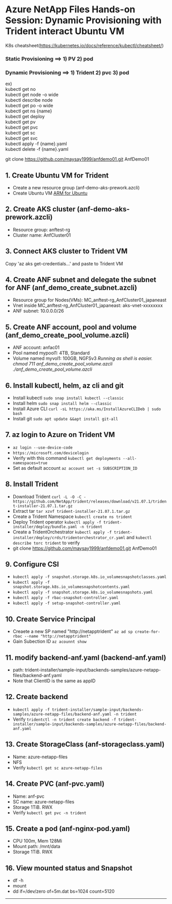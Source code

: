 # Azure NetApp Files Hands-on Session: Dynamic Provisioning with Trident interact Ubuntu VM

K8s cheatsheet(https://kubernetes.io/docs/reference/kubectl/cheatsheet/)

### **Static Provisioning** ==> 1) PV 2) pod
### **Dynamic Provisioning** ==> 1) Trident 2) pvc 3) pod

ex)\
kubectl get no\
kubectl get node -o wide\
kubectl describe node\
kubectl get po -o wide\
kubectl get ns {name}\
kubectl get deploy\
kubectl get pv\
kubectl get pvc\
kubectl get sc\
kubectl get svc\
kubectl apply -f {name}.yaml\
kubectl delete -f {name}.yaml

git clone https://github.com/maysay1999/anfdemo01.git AnfDemo01


## 1. Create Ubuntu VM for Trident
- Create a new resource group (anf-demo-aks-prework.azcli)
- Create Ubuntu VM [ARM for Ubuntu](https://github.com/maysay1999/anfdemo01/tree/main/trident)

## 2. Create AKS cluster (anf-demo-aks-prework.azcli)
- Resource group: anftest-rg
- Cluster name: AnfCluster01

## 3. Connect AKS cluster to Trident VM
Copy 'az aks get-credentials…' and paste to Trident VM

## 4. Create ANF subnet and delegate the subnet for ANF (anf_demo_create_subnet.azcli)
- Resource group for Nodes(VMs): MC_anftest-rg_AnfCluster01_japaneast
- Vnet inside MC_anftest-rg_AnfCluster01_japaneast: aks-vnet-xxxxxxxx
- ANF subnet: 10.0.0.0/26

## 5. Create ANF account, pool and volume (anf_demo_create_pool_volume.azcli)
- ANF account: anfac01
- Pool named mypool1: 4TB, Standard
- Volume named myvol1: 100GB, NGFSv3
*Running as shell is easier.*
*chmod 711 anf_demo_create_pool_volume.azcli*
*./anf_demo_create_pool_volume.azcli*

## 6. Install kubectl, helm, az cli and git
- Install kubectl `sudo snap install kubectl --classic`
- Install helm `sudo snap install helm --classic`
- Install Azure CLI `curl -sL https://aka.ms/InstallAzureCLIDeb | sudo bash`
- Install git `sudo apt update &&apt install git-all`

## 7. az login to Azure on Trident VM
- `az login --use-device-code`
- `https://microsoft.com/devicelogin`
- Verify with this command `kubectl get deployments --all-namespaces=true`
- Set as default account `az account set -s SUBSCRIPTION_ID`

## 8. Install Trident 
- Download Trident `curl -L -O -C - https://github.com/NetApp/trident/releases/download/v21.07.1/trident-installer-21.07.1.tar.gz`
- Extract tar `tar xzvf trident-installer-21.07.1.tar.gz`
- Create a Trident Namespace `kubectl create ns trident`
- Deploy Trident operator `kubectl apply -f trident-installer/deploy/bundle.yaml -n trident`
- Create a TridentOrchestrator `kubectl apply -f trident-installer/deploy/crds/tridentorchestrator_cr.yaml` and `kubectl describe torc trident` to verify
- git clone https://github.com/maysay1999/anfdemo01.git AnfDemo01

## 9. Configure CSI
- `kubectl apply -f snapshot.storage.k8s.io_volumesnapshotclasses.yaml`
- `kubectl apply -f snapshot.storage.k8s.io_volumesnapshotcontents.yaml`
- `kubectl apply -f snapshot.storage.k8s.io_volumesnapshots.yaml`
- `kubectl apply -f rbac-snapshot-controller.yaml`
- `kubectl apply -f setup-snapshot-controller.yaml`

## 10. Create Service Principal
- Creaete a new SP named "http://netapptrident" `az ad sp create-for-rbac --name "http://netapptrident"`
- Gain Subection ID `az acounnt show`

## 11. modify backend-anf.yaml (backend-anf.yaml)
- path: trident-installer/sample-input/backends-samples/azure-netapp-files/backend-anf.yaml
- Note that  ClientID is the same as appID

## 12. Create backend
- `kubectl apply -f trident-installer/sample-input/backends-samples/azure-netapp-files/backend-anf.yaml -n trident`
- Verify `tridentctl -n trident create backend -f trident-installer/sample-input/backends-samples/azure-netapp-files/backend-anf.yaml`

## 13. Create StorageClass (anf-storageclass.yaml)
- Name: azure-netapp-files
- NFS
- Verify `kubectl get sc azure-netapp-files`

## 14. Create PVC (anf-pvc.yaml)
- Name: anf-pvc
- SC name: azure-netapp-files
- Storage 1TiB. RWX
- Verify `kubectl get pvc -n trident`

## 15. Create a pod (anf-nginx-pod.yaml)
- CPU 100m, Mem 128Mi
- Mount path: /mnt/data
- Storage 1TiB. RWX

## 16. View mounted status and Snapshot
- df -h
- mount
- dd if=/dev/zero of=5m.dat bs=1024 count=5120

---